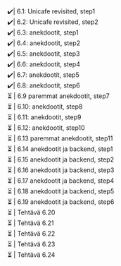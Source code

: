 ✔️| 6.1: Unicafe revisited, step1 <br>
✔️| 6.2: Unicafe revisited, step2 <br>
✔️| 6.3: anekdootit, step1<br>
✔️| 6.4: anekdootit, step2<br>
✔️| 6.5: anekdootit, step3<br>
✔️| 6.6: anekdootit, step4<br>
✔️| 6.7: anekdootit, step5<br>
✔️| 6.8: anekdootit, step6<br>
⏳ | 6.9 paremmat anekdootit, step7<br>
⏳ | 6.10: anekdootit, step8<br>
⏳ | 6.11: anekdootit, step9<br>
⏳ | 6.12: anekdootit, step10<br>
⏳ | 6.13 paremmat anekdootit, step11<br>
⏳ | 6.14 anekdootit ja backend, step1<br>
⏳ | 6.15 anekdootit ja backend, step2<br>
⏳ | 6.16 anekdootit ja backend, step3<br>
⏳ | 6.17 anekdootit ja backend, step4<br>
⏳ | 6.18 anekdootit ja backend, step5<br>
⏳ | 6.19 anekdootit ja backend, step6<br>
⏳ | Tehtävä 6.20<br>
⏳ | Tehtävä 6.21<br>
⏳ | Tehtävä 6.22<br>
⏳ | Tehtävä 6.23<br>
⏳ | Tehtävä 6.24<br>

